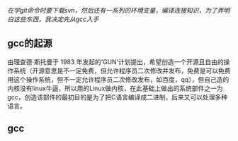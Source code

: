 *在学git命令时要下载svn，然后还有一系列的环境变量，编译连接知识，为了弄明白这些东西，我决定先从gcc入手*  

## gcc的起源  

由理查德·斯托曼于 1983 年发起的‘GUN’计划提出，希望创造一个开源且自由的操作系统（开源意思是不一定免费，但允许程序员二次修改并发布，免费是可以免费用这个操作系统，但不一定允许程序员二次修改发布，如百度，qq），但自己造的内核没有linux牛逼，所以用的Linux做内核，在此基础上做出的系统部件之一为gcc，创造该部件的最初目的是为了把C语言编译成二进制，后来又可以处理多种语言。  

## gcc
